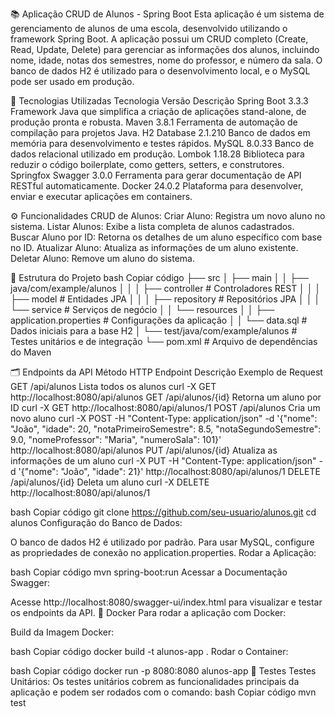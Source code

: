 
📚 Aplicação CRUD de Alunos - Spring Boot
Esta aplicação é um sistema de gerenciamento de alunos de uma escola, desenvolvido utilizando o framework Spring Boot. A aplicação possui um CRUD completo (Create, Read, Update, Delete) para gerenciar as informações dos alunos, incluindo nome, idade, notas dos semestres, nome do professor, e número da sala. O banco de dados H2 é utilizado para o desenvolvimento local, e o MySQL pode ser usado em produção.

🚀 Tecnologias Utilizadas
Tecnologia	Versão	Descrição
Spring Boot	3.3.3	Framework Java que simplifica a criação de aplicações stand-alone, de produção pronta e robusta.
Maven	3.8.1	Ferramenta de automação de compilação para projetos Java.
H2 Database	2.1.210	Banco de dados em memória para desenvolvimento e testes rápidos.
MySQL	8.0.33	Banco de dados relacional utilizado em produção.
Lombok	1.18.28	Biblioteca para reduzir o código boilerplate, como getters, setters, e construtores.
Springfox Swagger	3.0.0	Ferramenta para gerar documentação de API RESTful automaticamente.
Docker	24.0.2	Plataforma para desenvolver, enviar e executar aplicações em containers.

⚙️ Funcionalidades
CRUD de Alunos:
Criar Aluno: Registra um novo aluno no sistema.
Listar Alunos: Exibe a lista completa de alunos cadastrados.
Buscar Aluno por ID: Retorna os detalhes de um aluno específico com base no ID.
Atualizar Aluno: Atualiza as informações de um aluno existente.
Deletar Aluno: Remove um aluno do sistema.

📁 Estrutura do Projeto
bash
Copiar código
├── src
│   ├── main
│   │   ├── java/com/example/alunos
│   │   │   ├── controller      # Controladores REST
│   │   │   ├── model           # Entidades JPA
│   │   │   ├── repository      # Repositórios JPA
│   │   │   └── service         # Serviços de negócio
│   │   └── resources
│   │       ├── application.properties  # Configurações da aplicação
│   │       └── data.sql         # Dados iniciais para a base H2
│   └── test/java/com/example/alunos  # Testes unitários e de integração
└── pom.xml                      # Arquivo de dependências do Maven

🗂️ Endpoints da API
Método HTTP	Endpoint	Descrição	Exemplo de Request
GET	/api/alunos	Lista todos os alunos	curl -X GET http://localhost:8080/api/alunos
GET	/api/alunos/{id}	Retorna um aluno por ID	curl -X GET http://localhost:8080/api/alunos/1
POST	/api/alunos	Cria um novo aluno	curl -X POST -H "Content-Type: application/json" -d '{"nome": "João", "idade": 20, "notaPrimeiroSemestre": 8.5, "notaSegundoSemestre": 9.0, "nomeProfessor": "Maria", "numeroSala": 101}' http://localhost:8080/api/alunos
PUT	/api/alunos/{id}	Atualiza as informações de um aluno	curl -X PUT -H "Content-Type: application/json" -d '{"nome": "João", "idade": 21}' http://localhost:8080/api/alunos/1
DELETE	/api/alunos/{id}	Deleta um aluno	curl -X DELETE http://localhost:8080/api/alunos/1

bash
Copiar código
git clone https://github.com/seu-usuario/alunos.git
cd alunos
Configuração do Banco de Dados:

O banco de dados H2 é utilizado por padrão. Para usar MySQL, configure as propriedades de conexão no application.properties.
Rodar a Aplicação:

bash
Copiar código
mvn spring-boot:run
Acessar a Documentação Swagger:

Acesse http://localhost:8080/swagger-ui/index.html para visualizar e testar os endpoints da API.
🐳 Docker
Para rodar a aplicação com Docker:

Build da Imagem Docker:

bash
Copiar código
docker build -t alunos-app .
Rodar o Container:

bash
Copiar código
docker run -p 8080:8080 alunos-app
🧪 Testes
Testes Unitários: Os testes unitários cobrem as funcionalidades principais da aplicação e podem ser rodados com o comando:
bash
Copiar código
mvn test
